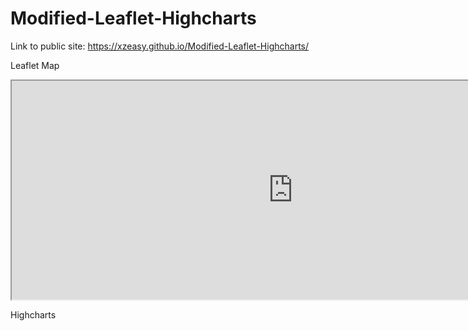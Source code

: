 # Modified-Leaflet-Highcharts

Link to public site: https://xzeasy.github.io/Modified-Leaflet-Highcharts/

Leaflet Map
<iframe src="https://xzeasy.github.io/leaflet-map-simple" width="900" height="350"></iframe>

Highcharts
